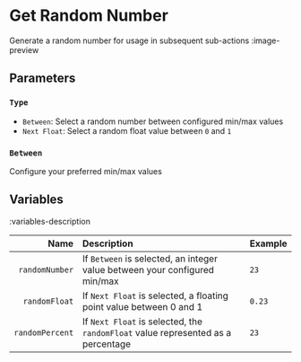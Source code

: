 # Get Random Number
Generate a random number for usage in subsequent sub-actions
:image-preview

## Parameters
### `Type`
- `Between`: Select a random number between configured min/max values
- `Next Float`: Select a random float value between `0` and `1`

### `Between`
Configure your preferred min/max values

## Variables
:variables-description

|            Name | Description                                                                      | Example |
|----------------:|:---------------------------------------------------------------------------------|---------|
|  `randomNumber` | If `Between` is selected, an integer value between your configured min/max       | `23`    |
|   `randomFloat` | If `Next Float` is selected, a floating point value between 0 and 1              | `0.23`  |
| `randomPercent` | If `Next Float` is selected, the `randomFloat` value represented as a percentage | `23`    |
